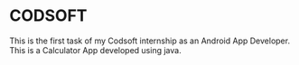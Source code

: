 # CODSOFT
This is the first task of my Codsoft internship as an Android App Developer.
This is a Calculator App developed using java.
